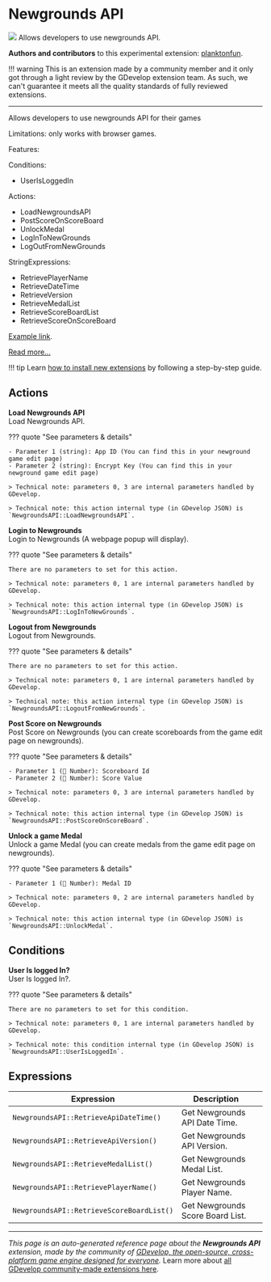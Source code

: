 # Newgrounds API

<img src="https://resources.gdevelop-app.com/assets/Icons/api.svg" class="extension-icon"></img>
Allows developers to use newgrounds API.

**Authors and contributors** to this experimental extension: [planktonfun](https://gd.games/planktonfun).

!!! warning
    This is an extension made by a community member and it only got through a
    light review by the GDevelop extension team. As such, we can't guarantee it
    meets all the quality standards of fully reviewed extensions.

---

Allows developers to use newgrounds API for their games

Limitations: only works with browser games.

Features:

Conditions:
   - UserIsLoggedIn

Actions:

  - LoadNewgroundsAPI
  - PostScoreOnScoreBoard
  - UnlockMedal
  - LogInToNewGrounds
  - LogOutFromNewGrounds

StringExpressions:

  - RetrievePlayerName
  - RetrieveDateTime
  - RetrieveVersion
  - RetrieveMedalList
  - RetrieveScoreBoardList
  - RetrieveScoreOnScoreBoard

[Example link](https://gdevelop.io/game-example/newgrounds-api).

[Read more...](https://bitbucket.org/newgrounds/newgrounds.io-for-javascript-html5/src/master/)

!!! tip
    Learn [how to install new extensions](/gdevelop5/extensions/search) by following a step-by-step guide.

## Actions

**Load Newgrounds API**  
Load Newgrounds API.

??? quote "See parameters & details"

    - Parameter 1 (string): App ID (You can find this in your newground game edit page)
    - Parameter 2 (string): Encrypt Key (You can find this in your newground game edit page)

    > Technical note: parameters 0, 3 are internal parameters handled by GDevelop.

    > Technical note: this action internal type (in GDevelop JSON) is `NewgroundsAPI::LoadNewgroundsAPI`.

**Login to Newgrounds**  
Login to Newgrounds (A webpage popup will display).

??? quote "See parameters & details"

    There are no parameters to set for this action.

    > Technical note: parameters 0, 1 are internal parameters handled by GDevelop.

    > Technical note: this action internal type (in GDevelop JSON) is `NewgroundsAPI::LogInToNewGrounds`.

**Logout from Newgrounds**  
Logout from Newgrounds.

??? quote "See parameters & details"

    There are no parameters to set for this action.

    > Technical note: parameters 0, 1 are internal parameters handled by GDevelop.

    > Technical note: this action internal type (in GDevelop JSON) is `NewgroundsAPI::LogoutFromNewGrounds`.

**Post Score on Newgrounds**  
Post Score on Newgrounds (you can create scoreboards from the game edit page on newgrounds).

??? quote "See parameters & details"

    - Parameter 1 (🔢 Number): Scoreboard Id
    - Parameter 2 (🔢 Number): Score Value

    > Technical note: parameters 0, 3 are internal parameters handled by GDevelop.

    > Technical note: this action internal type (in GDevelop JSON) is `NewgroundsAPI::PostScoreOnScoreBoard`.

**Unlock a game Medal**  
Unlock a game Medal (you can create medals from the game edit page on newgrounds).

??? quote "See parameters & details"

    - Parameter 1 (🔢 Number): Medal ID

    > Technical note: parameters 0, 2 are internal parameters handled by GDevelop.

    > Technical note: this action internal type (in GDevelop JSON) is `NewgroundsAPI::UnlockMedal`.

## Conditions

**User Is logged In?**  
User Is logged In?.

??? quote "See parameters & details"

    There are no parameters to set for this condition.

    > Technical note: parameters 0, 1 are internal parameters handled by GDevelop.

    > Technical note: this condition internal type (in GDevelop JSON) is `NewgroundsAPI::UserIsLoggedIn`.

## Expressions

| Expression | Description |  |
|-----|-----|-----|
| `NewgroundsAPI::RetrieveApiDateTime()` | Get Newgrounds API Date Time. ||
| `NewgroundsAPI::RetrieveApiVersion()` | Get Newgrounds API Version. ||
| `NewgroundsAPI::RetrieveMedalList()` | Get Newgrounds Medal List. ||
| `NewgroundsAPI::RetrievePlayerName()` | Get Newgrounds Player Name. ||
| `NewgroundsAPI::RetrieveScoreBoardList()` | Get Newgrounds Score Board List. ||


---

*This page is an auto-generated reference page about the **Newgrounds API** extension, made by the community of [GDevelop, the open-source, cross-platform game engine designed for everyone](https://gdevelop.io/).* Learn more about [all GDevelop community-made extensions here](/gdevelop5/extensions).